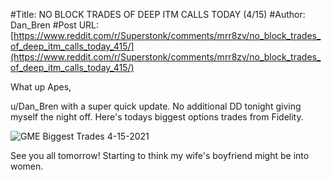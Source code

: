 #Title: NO BLOCK TRADES OF DEEP ITM CALLS TODAY (4/15)
#Author: Dan_Bren
#Post URL: [https://www.reddit.com/r/Superstonk/comments/mrr8zv/no_block_trades_of_deep_itm_calls_today_415/](https://www.reddit.com/r/Superstonk/comments/mrr8zv/no_block_trades_of_deep_itm_calls_today_415/)


What up Apes,

u/Dan_Bren with a super quick update. No additional DD tonight giving myself the night off. Here's todays biggest options trades from Fidelity.

![GME Biggest Trades 4-15-2021](https://preview.redd.it/l5i0xjv5dft61.jpg?width=1223&format=pjpg&auto=webp&s=77357f26df390db3d8e7782c70c6539faf793eee)

See you all tomorrow! Starting to think my wife's boyfriend might be into women.